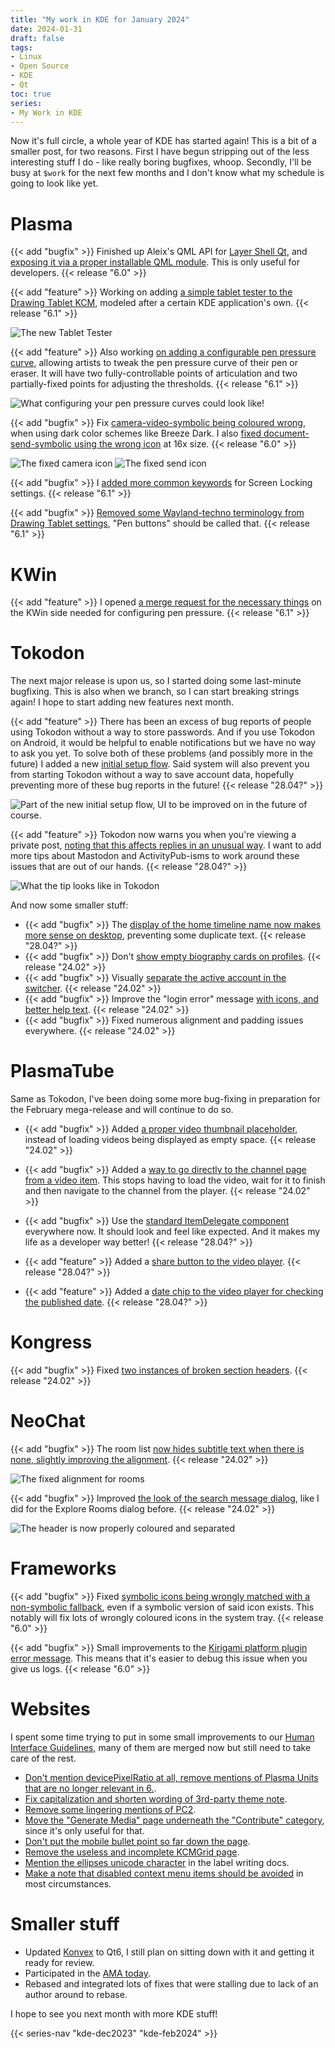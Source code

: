 ```yaml
---
title: "My work in KDE for January 2024"
date: 2024-01-31
draft: false
tags:
- Linux
- Open Source
- KDE
- Qt
toc: true
series:
- My Work in KDE
---
```


Now it's full circle, a whole year of KDE has started again! This is a bit of a smaller post, for two reasons. First I have begun stripping out of the less interesting stuff I do - like really boring bugfixes, whoop. Secondly, I'll be busy at `$work` for the next few months and I don't know what my schedule is going to look like yet.

# Plasma

{{< add "bugfix" >}} Finished up Aleix's QML API for [Layer Shell Qt](https://invent.kde.org/plasma/layer-shell-qt), and [exposing it via a proper installable QML module](https://invent.kde.org/plasma/layer-shell-qt/-/merge_requests/53). This is only useful for developers. {{< release "6.0" >}}

{{< add "feature" >}} Working on adding [a simple tablet tester to the Drawing Tablet KCM](https://invent.kde.org/plasma/plasma-desktop/-/merge_requests/1970), modeled after a certain KDE application's own. {{< release "6.1" >}}

![The new Tablet Tester](tester.webp)

{{< add "feature" >}} Also working [on adding a configurable pen pressure curve](https://invent.kde.org/plasma/plasma-desktop/-/merge_requests/1972), allowing artists to tweak the pen pressure curve of their pen or eraser. It will have two fully-controllable points of articulation and two partially-fixed points for adjusting the thresholds. {{< release "6.1" >}}

![What configuring your pen pressure curves could look like!](curve.webp)

{{< add "bugfix" >}} Fix [camera-video-symbolic being coloured wrong](https://invent.kde.org/frameworks/breeze-icons/-/merge_requests/315), when using dark color schemes like Breeze Dark. I also [fixed document-send-symbolic using the wrong icon](https://invent.kde.org/frameworks/breeze-icons/-/merge_requests/318) at 16x size. {{< release "6.0" >}}

![The fixed camera icon](fixed-camera.webp)
![The fixed send icon](fixed-send.webp)

{{< add "bugfix" >}} I [added more common keywords](https://invent.kde.org/plasma/kscreenlocker/-/merge_requests/200) for Screen Locking settings. {{< release "6.1" >}}

{{< add "bugfix" >}} [Removed some Wayland-techno terminology from Drawing Tablet settings](https://invent.kde.org/plasma/plasma-desktop/-/merge_requests/1971), "Pen buttons" should be called that. {{< release "6.1" >}}

# KWin

{{< add "feature" >}} I opened [a merge request for the necessary things]( (https://invent.kde.org/plasma/kwin/-/merge_requests/4920)) on the KWin side needed for configuring pen pressure. {{< release "6.1" >}}

# Tokodon

The next major release is upon us, so I started doing some last-minute bugfixing. This is also when we branch, so I can start breaking strings again! I hope to start adding new features next month.

{{< add "feature" >}} There has been an excess of bug reports of people using Tokodon without a way to store passwords. And if you use Tokodon on Android, it would be helpful to enable notifications but we have no way to ask you yet. To solve both of these problems (and possibly more in the future) I added a new [initial setup flow](https://invent.kde.org/network/tokodon/-/merge_requests/456). Said system will also prevent you from starting Tokodon without a way to save account data, hopefully preventing more of these bug reports in the future! {{< release "28.04?" >}}

![Part of the new initial setup flow, UI to be improved on in the future of course.](flow.webp)

{{< add "feature" >}} Tokodon now warns you when you're viewing a private post, [noting that this affects replies in an unusual way](https://invent.kde.org/network/tokodon/-/merge_requests/459). I want to add more tips about Mastodon and ActivityPub-isms to work around these issues that are out of our hands. {{< release "28.04?" >}}

![What the tip looks like in Tokodon](private.webp)

And now some smaller stuff:

* {{< add "bugfix" >}} The [display of the home timeline name now makes more sense on desktop](https://invent.kde.org/network/tokodon/-/merge_requests/464), preventing some duplicate text. {{< release "28.04?" >}}
* {{< add "bugfix" >}} Don't [show empty biography cards on profiles](https://invent.kde.org/network/tokodon/-/commit/37e718f093ac281d6ff5e8788d40c74d5d0567f5). {{< release "24.02" >}}
* {{< add "bugfix" >}} Visually [separate the active account in the switcher](https://invent.kde.org/network/tokodon/-/commit/0963950b48978b1793c2cda7a5dc181d4899861c). {{< release "24.02" >}}
* {{< add "bugfix" >}} Improve the "login error" message [with icons, and better help text](https://invent.kde.org/network/tokodon/-/commit/8ae2268deeba212fdb991f8dc55da47ddc2879c0). {{< release "24.02" >}}
* {{< add "bugfix" >}} Fixed numerous alignment and padding issues everywhere. {{< release "24.02" >}}

# PlasmaTube

Same as Tokodon, I've been doing some more bug-fixing in preparation for the February mega-release and will continue to do so.

* {{< add "bugfix" >}} Added [a proper video thumbnail placeholder](https://invent.kde.org/multimedia/plasmatube/-/commit/faf9dad6a5009c223560999df45b67d3d2257a2a), instead of loading videos being displayed as empty space. {{< release "24.02" >}}

* {{< add "bugfix" >}} Added a [way to go directly to the channel page from a video item](https://invent.kde.org/multimedia/plasmatube/-/commit/946ccbb82ab2d6c0775d04093160f7f6b364988b). This stops having to load the video, wait for it to finish and then navigate to the channel from the player. {{< release "24.02" >}}

* {{< add "bugfix" >}} Use the [standard ItemDelegate component](https://invent.kde.org/multimedia/plasmatube/-/commit/6da012d7d3c2727895cf753e29c516135569cd78) everywhere now. It should look and feel like expected. And it makes my life as a developer way better! {{< release "28.04?" >}}

* {{< add "feature" >}} Added a [share button to the video player](https://invent.kde.org/multimedia/plasmatube/-/commit/6677e4ae74b01ece30914b7c4bd208dbbd024ea3). {{< release "28.04?" >}}

* {{< add "feature" >}} Added a [date chip to the video player for checking the published date](https://invent.kde.org/multimedia/plasmatube/-/commit/a815d3576a6fca1deb313791a1ce1f1efe009157). {{< release "28.04?" >}}

# Kongress

{{< add "bugfix" >}} Fixed [two instances of ](https://invent.kde.org/utilities/kongress/-/commit/e485b9249458b5fcbfed2edd6bbd9bbe73acfa11) [broken section headers](https://invent.kde.org/utilities/kongress/-/commit/a6b5be9e0ad6d416660d99c4f0b5c73aacb96b51). {{< release "24.02" >}}

# NeoChat

{{< add "bugfix" >}} The room list [now hides subtitle text when there is none, slightly improving the alignment](https://invent.kde.org/network/neochat/-/merge_requests/1525). {{< release "24.02" >}}

![The fixed alignment for rooms](tobias.webp)

{{< add "bugfix" >}} Improved [the look of the search message dialog](https://invent.kde.org/network/neochat/-/merge_requests/1521), like I did for the Explore Rooms dialog before. {{< release "24.02" >}}

![The header is now properly coloured and separated](search.webp)

# Frameworks

{{< add "bugfix" >}} Fixed [symbolic icons being wrongly matched with a non-symbolic fallback](https://invent.kde.org/frameworks/kiconthemes/-/merge_requests/118), even if a symbolic version of said icon exists. This notably will fix lots of wrongly coloured icons in the system tray. {{< release "6.0" >}}

{{< add "bugfix" >}} Small improvements to the [Kirigami platform plugin error message](https://invent.kde.org/frameworks/kirigami/-/merge_requests/1411). This means that it's easier to debug this issue when you give us logs. {{< release "6.0" >}}

# Websites

I spent some time trying to put in some small improvements to our [Human Interface Guidelines](https://develop.kde.org/hig), many of them are merged now but still need to take care of the rest.

* [Don't mention devicePixelRatio at all, remove mentions of Plasma Units that are no longer relevant in 6.](https://invent.kde.org/documentation/develop-kde-org/-/merge_requests/336).
* [Fix capitalization and shorten wording of 3rd-party theme note](https://invent.kde.org/documentation/develop-kde-org/-/merge_requests/338).
* [Remove some lingering mentions of PC2](https://invent.kde.org/documentation/develop-kde-org/-/merge_requests/337).
* [Move the "Generate Media" page underneath the "Contribute" category](https://invent.kde.org/documentation/develop-kde-org/-/merge_requests/340), since it's only useful for that.
* [Don't put the mobile bullet point so far down the page](https://invent.kde.org/documentation/develop-kde-org/-/merge_requests/341).
* [Remove the useless and incomplete KCMGrid page](https://invent.kde.org/documentation/develop-kde-org/-/merge_requests/339).
* [Mention the ellipses unicode character](https://invent.kde.org/documentation/develop-kde-org/-/merge_requests/335) in the label writing docs.
* [Make a note that disabled context menu items should be avoided](https://invent.kde.org/documentation/develop-kde-org/-/merge_requests/334) in most circumstances.

# Smaller stuff

* Updated [Konvex](https://invent.kde.org/redstrate/konvex) to Qt6, I still plan on sitting down with it and getting it ready for review.
* Participated in the [AMA today](https://lemmy.kde.social/post/750876).
* Rebased and integrated lots of fixes that were stalling due to lack of an author around to rebase.

I hope to see you next month with more KDE stuff!

{{< series-nav "kde-dec2023" "kde-feb2024" >}}

